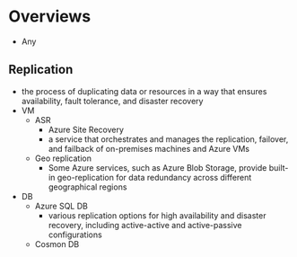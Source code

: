 # Overviews
- Any

## Replication
- the process of duplicating data or resources in a way that ensures availability, fault tolerance, and disaster recovery
- VM
    - ASR
        - Azure Site Recovery
        - a service that orchestrates and manages the replication, failover, and failback of on-premises machines and Azure VMs
    - Geo replication
        - Some Azure services, such as Azure Blob Storage, provide built-in geo-replication for data redundancy across different geographical regions
- DB
    - Azure SQL DB
        - various replication options for high availability and disaster recovery, including active-active and active-passive configurations
    - Cosmon DB
